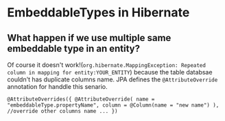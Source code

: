 # EmbeddableTypes in Hibernate

## What happen if we use multiple same embeddable type in an entity? 

Of course it doesn't work!(`org.hibernate.MappingException: Repeated column in mapping for entity:YOUR_ENTITY`) because the table databsae couldn't has duplicate columns name. 
JPA defines the ```@AttributeOverride``` annotation for handdle this senario. 

`@AttributeOverrides({
        @AttributeOverride(
                name = "embeddableType.propertyName",
                column = @Column(name = "new name")
        ),
        //override other columns name ...
})`
